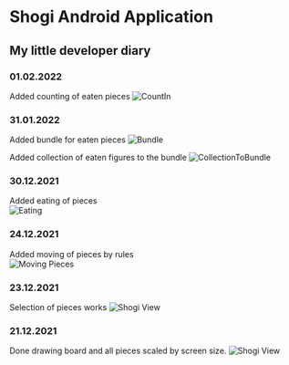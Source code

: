 # Shogi Android Application 
## My little developer diary

### 01.02.2022
Added counting of eaten pieces
![CountIn](Screenshots/counts.gif)

### 31.01.2022
Added bundle for eaten pieces
![Bundle](Screenshots/bundle.jpg)

Added collection of eaten figures to the bundle
![CollectionToBundle](Screenshots/push_to_bundle.gif)

### 30.12.2021
Added eating of pieces <br>
![Eating](Screenshots/Eating.gif)

### 24.12.2021
Added moving of pieces by rules <br>
![Moving Pieces](Screenshots/Move.gif)

### 23.12.2021
Selection of pieces works
![Shogi View](Screenshots/selectedPiece.jpg)

### 21.12.2021 
Done drawing board and all pieces scaled by screen size.
![Shogi View](Screenshots/Board1.jpg)




